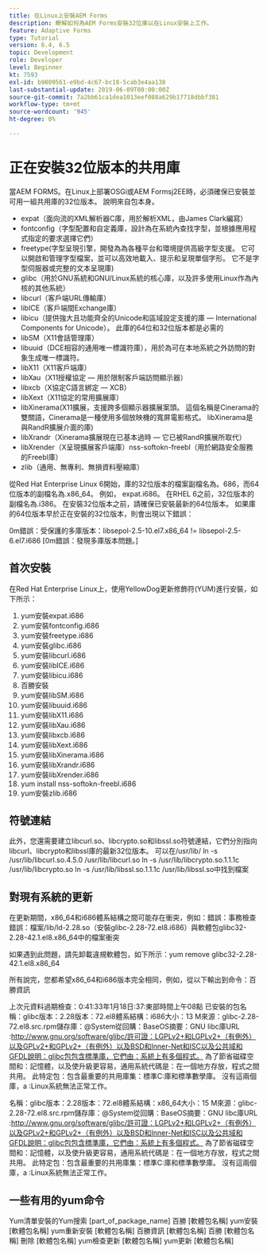 ```yaml
---
title: 在Linux上安裝AEM Forms
description: 瞭解如何為AEM Forms安裝32位庫以在Linux安裝上工作。
feature: Adaptive Forms
type: Tutorial
version: 6.4, 6.5
topic: Development
role: Developer
level: Beginner
kt: 7593
exl-id: b9809561-e9bd-4c67-bc18-5cab3e4aa138
last-substantial-update: 2019-06-09T00:00:00Z
source-git-commit: 7a2bb61ca1dea1013eef088a629b17718dbbf381
workflow-type: tm+mt
source-wordcount: '945'
ht-degree: 0%

---
```


# 正在安裝32位版本的共用庫

當AEM FORMS。在Linux上部署OSGi或AEM Formsj2EE時，必須確保已安裝並可用一組共用庫的32位版本。  說明來自包本身。

* expat（面向流的XML解析器C庫，用於解析XML，由James Clark編寫）
* fontconfig（字型配置和自定義庫，設計為在系統內查找字型，並根據應用程式指定的要求選擇它們）
* freetype(字型呈現引擎，開發為為各種平台和環境提供高級字型支援。 它可以開啟和管理字型檔案，並可以高效地載入、提示和呈現單個字形。 它不是字型伺服器或完整的文本呈現庫)
* glibc（用於GNU系統和GNU/Linux系統的核心庫，以及許多使用Linux作為內核的其他系統）
* libcurl（客戶端URL傳輸庫）
* libICE（客戶端間Exchange庫）
* libicu（提供強大且功能齊全的Unicode和區域設定支援的庫 — International Components for Unicode）。 此庫的64位和32位版本都是必需的
* libSM（X11會話管理庫）
* libuuid（DCE相容的通用唯一標識符庫），用於為可在本地系統之外訪問的對象生成唯一標識符。
* libX11（X11客戶端庫）
* libXau（X11授權協定 — 用於限制客戶端訪問顯示器）
* libxcb（X協定C語言綁定 — XCB）
* libXext（X11協定的常用擴展庫）
* libXinerama(X11擴展，支援跨多個顯示器擴展案頭。 這個名稱是Cinerama的雙關語，Cinerama是一種使用多個放映機的寬屏電影格式。 libXinerama是與RandR擴展介面的庫)
* libXrandr（Xinerama擴展現在已基本過時 — 它已被RandR擴展所取代）
* libXrender（X呈現擴展客戶端庫）nss-softokn-freebl（用於網路安全服務的Freebl庫）
* zlib（通用、無專利、無損資料壓縮庫）

從Red Hat Enterprise Linux 6開始，庫的32位版本的檔案副檔名為。686，而64位版本的副檔名為.x86_64。 例如， expat.i686。 在RHEL 6之前，32位版本的副檔名為.i386。 在安裝32位版本之前，請確保已安裝最新的64位版本。 如果庫的64位版本早於正在安裝的32位版本，則會出現以下錯誤：

0m錯誤：受保護的多庫版本：libsepol-2.5-10.el7.x86_64 != libsepol-2.5-6.el7.i686 [0m錯誤：發現多庫版本問題。]

## 首次安裝

在Red Hat Enterprise Linux上，使用YellowDog更新修飾符(YUM)進行安裝，如下所示：

1. yum安裝expat.i686
2. yum安裝fontconfig.i686
3. yum安裝freetype.i686
4. yum安裝glibc.i686
5. yum安裝libcurl.i686
6. yum安裝libICE.i686
7. yum安裝libicu.i686
8. 百勝安裝
9. yum安裝libSM.i686
10. yum安裝libuuid.i686
11. yum安裝libX11.i686
12. yum安裝libXau.i686
13. yum安裝libxcb.i686
14. yum安裝libXext.i686
15. yum安裝libXinerama.i686
16. yum安裝libXrandr.i686
17. yum安裝libXrender.i686
18. yum install nss-softokn-freebl.i686
19. yum安裝zlib.i686

## 符號連結

此外，您還需要建立libcurl.so、libcrypto.so和libssl.so符號連結，它們分別指向libcurl、libcrypto和libssl庫的最新32位版本。 可以在/usr/lib/ ln -s /usr/lib/libcurl.so.4.5.0 /usr/lib/libcurl.so ln -s /usr/lib/libcrypto.so.1.1.1c /usr/lib/libcrypto.so ln -s /usr/lib/libssl.so.1.1.1c /usr/lib/libssl.so中找到檔案

## 對現有系統的更新

在更新期間，x86_64和i686體系結構之間可能存在衝突，例如：錯誤：事務檢查錯誤：檔案/lib/ld-2.28.so（安裝glibc-2.28-72.el8.i686）與軟體包glibc32-2.28-42.1.el8.x86_64中的檔案衝突

如果遇到此問題，請先卸載違規軟體包，如下所示：yum remove glibc32-2.28-42.1.el8.x86_64

所有說完，您都希望x86_64和i686版本完全相同，例如，從以下輸出到命令：百勝資訊

上次元資料過期檢查：0:41:33年1月18日:37:東部時間上午08點
已安裝的包名稱：glibc版本：2.28版本：72.el8體系結構：i686大小：13 M來源：glibc-2.28-72.el8.src.rpm儲存庫：@System從回購：BaseOS摘要：GNU libc庫URL :http://www.gnu.org/software/glibc/許可證：LGPLv2+和LGPLv2+（有例外）以及GPLv2+和GPLv2+（有例外）以及BSD和Inner-Net和ISC以及公共域和GFDL說明：glibc包包含標準庫，它們由：系統上有多個程式。 為了節省磁碟空間和：記憶體，以及使升級更容易，通用系統代碼是：在一個地方存放，程式之間共用。 此特定包：包含最重要的共用庫集：標準C:庫和標準數學庫。 沒有這兩個庫，a :Linux系統無法正常工作。

名稱：glibc版本：2.28版本：72.el8體系結構：x86_64大小：15 M來源：glibc-2.28-72.el8.src.rpm儲存庫：@System從回購：BaseOS摘要：GNU libc庫URL :http://www.gnu.org/software/glibc/許可證：LGPLv2+和LGPLv2+（有例外）以及GPLv2+和GPLv2+（有例外）以及BSD和Inner-Net和ISC以及公共域和GFDL說明：glibc包包含標準庫，它們由：系統上有多個程式。 為了節省磁碟空間和：記憶體，以及使升級更容易，通用系統代碼是：在一個地方存放，程式之間共用。 此特定包：包含最重要的共用庫集：標準C:庫和標準數學庫。 沒有這兩個庫，a :Linux系統無法正常工作。

## 一些有用的yum命令

Yum清單安裝的Yum搜索 [part_of_package_name]
百勝 [軟體包名稱]
yum安裝 [軟體包名稱]
yum重新安裝 [軟體包名稱]
百勝資訊 [軟體包名稱]
百勝 [軟體包名稱]
刪除 [軟體包名稱]
yum檢查更新 [軟體包名稱]
yum更新 [軟體包名稱]
